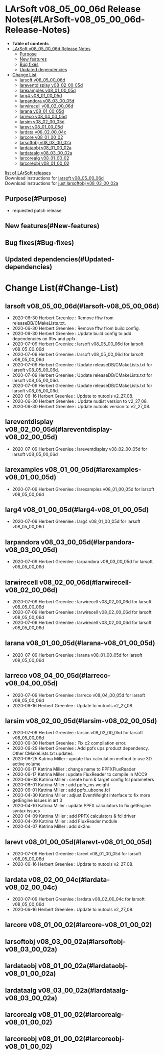 LArSoft v08\_05\_00\_06d Release Notes(#LArSoft-v08_05_00_06d-Release-Notes)
===============================================================================

-   **Table of contents**
-   [LArSoft v08\_05\_00\_06d Release Notes](#LArSoft-v08_05_00_06d-Release-Notes)
    -   [Purpose](#Purpose)
    -   [New features](#New-features)
    -   [Bug fixes](#Bug-fixes)
    -   [Updated dependencies](#Updated-dependencies)
-   [Change List](#Change-List)
    -   [larsoft v08\_05\_00\_06d](#larsoft-v08_05_00_06d)
    -   [lareventdisplay v08\_02\_00\_05d](#lareventdisplay-v08_02_00_05d)
    -   [larexamples v08\_01\_00\_05d](#larexamples-v08_01_00_05d)
    -   [larg4 v08\_01\_00\_05d](#larg4-v08_01_00_05d)
    -   [larpandora v08\_03\_00\_05d](#larpandora-v08_03_00_05d)
    -   [larwirecell v08\_02\_00\_06d](#larwirecell-v08_02_00_06d)
    -   [larana v08\_01\_00\_05d](#larana-v08_01_00_05d)
    -   [larreco v08\_04\_00\_05d](#larreco-v08_04_00_05d)
    -   [larsim v08\_02\_00\_05d](#larsim-v08_02_00_05d)
    -   [larevt v08\_01\_00\_05d](#larevt-v08_01_00_05d)
    -   [lardata v08\_02\_00\_04c](#lardata-v08_02_00_04c)
    -   [larcore v08\_01\_00\_02](#larcore-v08_01_00_02)
    -   [larsoftobj v08\_03\_00\_02a](#larsoftobj-v08_03_00_02a)
    -   [lardataobj v08\_01\_00\_02a](#lardataobj-v08_01_00_02a)
    -   [lardataalg v08\_03\_00\_02a](#lardataalg-v08_03_00_02a)
    -   [larcorealg v08\_01\_00\_02](#larcorealg-v08_01_00_02)
    -   [larcoreobj v08\_01\_00\_02](#larcoreobj-v08_01_00_02)

[list of LArSoft releases](LArSoft_release_list)\
Download instructions for [larsoft v08\_05\_00\_06d](http://scisoft.fnal.gov/scisoft/bundles/larsoft/v08_05_00_06d/larsoft-v08_05_00_06d.html)\
Download instructions for [just larsoftobj v08\_03\_00\_02a](http://scisoft.fnal.gov/scisoft/bundles/larsoftobj/v08_03_00_02a/larsoftobj-v08_03_00_02a.html)

Purpose(#Purpose)
--------------------

-   requested patch release

New features(#New-features)
------------------------------

Bug fixes(#Bug-fixes)
------------------------

Updated dependencies(#Updated-dependencies)
----------------------------------------------

Change List(#Change-List)
============================

larsoft v08\_05\_00\_06d(#larsoft-v08_05_00_06d)
---------------------------------------------------

-   2020-06-30 Herbert Greenlee : Remove fftw from releaseDB/CMakeLists.txt.
-   2020-06-30 Herbert Greenlee : Remove fftw from build config.
-   2020-06-30 Herbert Greenlee : Update build config to add dependencies on fftw and ppfx.
-   2020-07-09 Herbert Greenlee : larsoft v08\_05\_00\_06d for larsoft v08\_05\_00\_06d
-   2020-07-09 Herbert Greenlee : larsoft v08\_05\_00\_06d for larsoft v08\_05\_00\_06d
-   2020-07-09 Herbert Greenlee : Update releaseDB/CMakeLists.txt for larsoft v08\_05\_00\_06d.
-   2020-07-09 Herbert Greenlee : Update releaseDB/CMakeLists.txt for larsoft v08\_05\_00\_06d.
-   2020-07-09 Herbert Greenlee : Update releaseDB/CMakeLists.txt for larsoft v08\_05\_00\_06d.
-   2020-06-16 Herbert Greenlee : Update to nutools v2\_27\_08.
-   2020-06-30 Herbert Greenlee : Update nudist version to v2\_27\_08.
-   2020-06-30 Herbert Greenlee : Update nutools version to v2\_27\_08.

lareventdisplay v08\_02\_00\_05d(#lareventdisplay-v08_02_00_05d)
-------------------------------------------------------------------

-   2020-07-09 Herbert Greenlee : lareventdisplay v08\_02\_00\_05d for larsoft v08\_05\_00\_06d

larexamples v08\_01\_00\_05d(#larexamples-v08_01_00_05d)
-----------------------------------------------------------

-   2020-07-09 Herbert Greenlee : larexamples v08\_01\_00\_05d for larsoft v08\_05\_00\_06d

larg4 v08\_01\_00\_05d(#larg4-v08_01_00_05d)
-----------------------------------------------

-   2020-07-09 Herbert Greenlee : larg4 v08\_01\_00\_05d for larsoft v08\_05\_00\_06d

larpandora v08\_03\_00\_05d(#larpandora-v08_03_00_05d)
---------------------------------------------------------

-   2020-07-09 Herbert Greenlee : larpandora v08\_03\_00\_05d for larsoft v08\_05\_00\_06d

larwirecell v08\_02\_00\_06d(#larwirecell-v08_02_00_06d)
-----------------------------------------------------------

-   2020-07-09 Herbert Greenlee : larwirecell v08\_02\_00\_06d for larsoft v08\_05\_00\_06d
-   2020-07-09 Herbert Greenlee : larwirecell v08\_02\_00\_06d for larsoft v08\_05\_00\_06d
-   2020-07-09 Herbert Greenlee : larwirecell v08\_02\_00\_06d for larsoft v08\_05\_00\_06d

larana v08\_01\_00\_05d(#larana-v08_01_00_05d)
-------------------------------------------------

-   2020-07-09 Herbert Greenlee : larana v08\_01\_00\_05d for larsoft v08\_05\_00\_06d

larreco v08\_04\_00\_05d(#larreco-v08_04_00_05d)
---------------------------------------------------

-   2020-07-09 Herbert Greenlee : larreco v08\_04\_00\_05d for larsoft v08\_05\_00\_06d
-   2020-06-16 Herbert Greenlee : Update to nutools v2\_27\_08.

larsim v08\_02\_00\_05d(#larsim-v08_02_00_05d)
-------------------------------------------------

-   2020-07-09 Herbert Greenlee : larsim v08\_02\_00\_05d for larsoft v08\_05\_00\_06d
-   2020-06-30 Herbert Greenlee : Fix c2 compilation error.
-   2020-06-29 Herbert Greenlee : Add ppfx ups product dependency. Other CMakeLists.txt updates.
-   2020-06-25 Katrina Miller : update flux calculation method to use 3D active volume
-   2020-06-17 Katrina Miller : change name to PPFXFluxReader
-   2020-06-17 Katrina Miller : update FluxReader to compile in MCC9
-   2020-06-08 Katrina Miller : create horn & target config fcl parameters
-   2020-06-01 Katrina Miller : add ppfx\_ms weight
-   2020-06-01 Katrina Miller : add ppfx\_uboone.fcl
-   2020-04-30 Katrina Miller : adjust EventWeight interface to fix more getEngine issues in art 3
-   2020-04-10 Katrina Miller : update PPFX calculators to fix getEngine syntax issues
-   2020-04-09 Katrina Miller : add PPFX calculators & fcl driver
-   2020-04-09 Katrina Miller : add FluxReader module
-   2020-04-07 Katrina Miller : add dk2nu

larevt v08\_01\_00\_05d(#larevt-v08_01_00_05d)
-------------------------------------------------

-   2020-07-09 Herbert Greenlee : larevt v08\_01\_00\_05d for larsoft v08\_05\_00\_06d
-   2020-06-16 Herbert Greenlee : Update to nutools v2\_27\_08.

lardata v08\_02\_00\_04c(#lardata-v08_02_00_04c)
---------------------------------------------------

-   2020-07-09 Herbert Greenlee : lardata v08\_02\_00\_04c for larsoft v08\_05\_00\_06d
-   2020-06-16 Herbert Greenlee : Update to nutools v2\_27\_08.

larcore v08\_01\_00\_02(#larcore-v08_01_00_02)
-------------------------------------------------

larsoftobj v08\_03\_00\_02a(#larsoftobj-v08_03_00_02a)
---------------------------------------------------------

lardataobj v08\_01\_00\_02a(#lardataobj-v08_01_00_02a)
---------------------------------------------------------

lardataalg v08\_03\_00\_02a(#lardataalg-v08_03_00_02a)
---------------------------------------------------------

larcorealg v08\_01\_00\_02(#larcorealg-v08_01_00_02)
-------------------------------------------------------

larcoreobj v08\_01\_00\_02(#larcoreobj-v08_01_00_02)
-------------------------------------------------------
